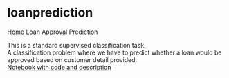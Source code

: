 # loanprediction
Home Loan Approval Prediction

This is a standard supervised classification task.   
A classification problem where we have to predict whether a loan would be approved  based on customer detail provided.  
[Notebook with code and description](https://github.com/aplusk23/loanprediction/blob/master/Home%20Loan%20Approval%20Prediction.ipynb)
